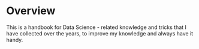 # Overview

This is a handbook for Data Science - related knowledge and tricks that I have collected over the years, to improve my knowledge and always have it handy. 

